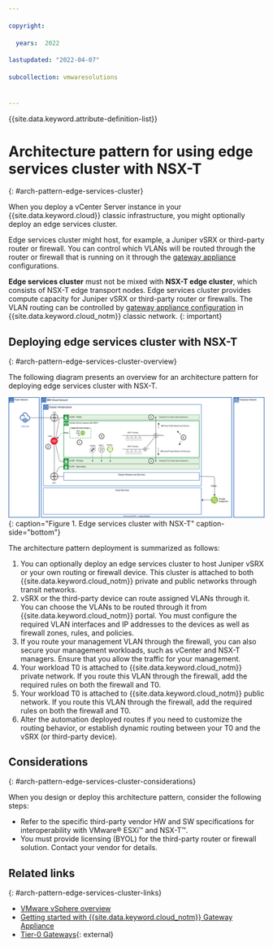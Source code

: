 ```yaml
---

copyright:

  years:  2022

lastupdated: "2022-04-07"

subcollection: vmwaresolutions


---
```


{{site.data.keyword.attribute-definition-list}}

# Architecture pattern for using edge services cluster with NSX-T
{: #arch-pattern-edge-services-cluster}

When you deploy a vCenter Server instance in your {{site.data.keyword.cloud}} classic infrastructure, you might optionally deploy an edge services cluster. 

Edge services cluster might host, for example, a Juniper vSRX or third-party router or firewall. You can control which VLANs will be routed through the router or firewall that is running on it through the [gateway appliance](/docs/gateway-appliance?topic=gateway-appliance-about#firewall) configurations.

**Edge services cluster** must not be mixed with **NSX-T edge cluster**, which consists of NSX-T edge transport nodes. Edge services cluster provides compute capacity for Juniper vSRX or third-party router or firewalls. The VLAN routing can be controlled by [gateway appliance configuration](/docs/gateway-appliance?topic=gateway-appliance-managing-vlans-and-gateway-appliances) in {{site.data.keyword.cloud_notm}} classic network.
{: important} 

## Deploying edge services cluster with NSX-T
{: #arch-pattern-edge-services-cluster-overview}

The following diagram presents an overview for an architecture pattern for deploying edge services cluster with NSX-T.

![Edge services cluster with NSX-T](../../images/arch-pattern-nsx-t-edge-services-cluster.svg "Edge services cluster with NSX-T."){: caption="Figure 1. Edge services cluster with NSX-T" caption-side="bottom"}

The architecture pattern deployment is summarized as follows: 

1. You can optionally deploy an edge services cluster to host Juniper vSRX or your own routing or firewall device. This cluster is attached to both {{site.data.keyword.cloud_notm}} private and public networks through transit networks. 
2. vSRX or the third-party device can route assigned VLANs through it. You can choose the VLANs to be routed through it from {{site.data.keyword.cloud_notm}} portal. You must configure the required VLAN interfaces and IP addresses to the devices as well as firewall zones, rules, and policies.
3. If you route your management VLAN through the firewall, you can also secure your management workloads, such as vCenter and NSX-T managers. Ensure that you allow the traffic for your management.
4. Your workload T0 is attached to {{site.data.keyword.cloud_notm}} private network. If you route this VLAN through the firewall, add the required rules on both the firewall and T0.
5. Your workload T0 is attached to {{site.data.keyword.cloud_notm}} public network. If you route this VLAN through the firewall, add the required rules on both the firewall and T0.
6. Alter the automation deployed routes if you need to customize the routing behavior, or establish dynamic routing between your T0 and the vSRX (or third-party device).

## Considerations
{: #arch-pattern-edge-services-cluster-considerations}

When you design or deploy this architecture pattern, consider the following steps: 

* Refer to the specific third-party vendor HW and SW specifications for interoperability with VMware® ESXi™ and NSX-T™.
* You must provide licensing (BYOL) for the third-party router or firewall solution. Contact your vendor for details.

## Related links
{: #arch-pattern-edge-services-cluster-links}

* [VMware vSphere overview](/docs/vmwaresolutions?topic=vmwaresolutions-vs_vsphereclusteroverview)
* [Getting started with {{site.data.keyword.cloud_notm}} Gateway Appliance](/docs/gateway-appliance?topic=gateway-appliance-getting-started)
* [Tier-0 Gateways](https://docs.vmware.com/en/VMware-NSX-T-Data-Center/3.1/administration/GUID-E9E62E02-C226-457D-B3A6-FE71E45628F7.html){: external}
